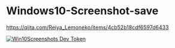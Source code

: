 # Windows10-Screenshot-save
https://qiita.com/Reiya_Lemoneko/items/4cb52b18cdf6597d6433

[![Win10Screenshots Dev Token](https://badge.devtoken.rocks/Win10Screenshots)](https://devtoken.rocks/package/Win10Screenshots)
